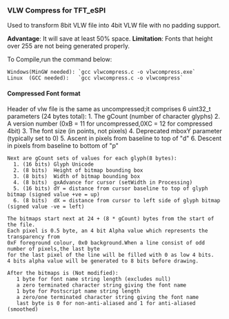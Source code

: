 ### VLW Compress for TFT_eSPI

Used to transform 8bit VLW file into 4bit VLW file with no padding support.

**Advantage**:  It will save at least 50% space.
**Limitation**: Fonts that height over 255 are not being generated properly.

To Compile,run the command below:
    
	Windows(MinGW needed): `gcc vlwcompress.c -o vlwcompress.exe`
	Linux  (GCC needed):   `gcc vlwcompress.c -o vlwcompress`
	
	
#### Compressed Font format 

Header of vlw file is the same as uncompressed;it comprises 6 uint32_t parameters (24 bytes total):
      1. The gCount (number of character glyphs)
      2. A version number (0xB = 11 for uncompressed,0XC = 12 for compressed 4bit)
      3. The font size (in points, not pixels)
      4. Deprecated mboxY parameter (typically set to 0)
      5. Ascent in pixels from baseline to top of "d"
      6. Descent in pixels from baseline to bottom of "p"

    Next are gCount sets of values for each glyph(8 bytes):
      1. (16 bits) Glyph Unicode
      2. (8 bits)  Height of bitmap bounding box
      3. (8 bits)  Width of bitmap bounding box   
      4. (8 bits)  gxAdvance for cursor (setWidth in Processing)
      5. (16 bits) dY = distance from cursor baseline to top of glyph bitmap (signed value +ve = up)
      6. (8 bits)  dX = distance from cursor to left side of glyph bitmap (signed value -ve = left)

    The bitmaps start next at 24 + (8 * gCount) bytes from the start of the file.
    Each pixel is 0.5 byte, an 4 bit Alpha value which represents the transparency from
    0xF foreground colour, 0x0 background.When a line consist of odd number of pixels,the last byte 
	for the last pixel of the line will be filled with 0 as low 4 bits.
	4 bits alpha value will be generated to 8 bits before drawing.

    After the bitmaps is (Not modified):
       1 byte for font name string length (excludes null)
       a zero terminated character string giving the font name
       1 byte for Postscript name string length
       a zero/one terminated character string giving the font name
       last byte is 0 for non-anti-aliased and 1 for anti-aliased (smoothed)
